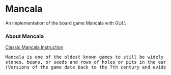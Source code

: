 # Mancala
An implementation of the board game Mancala with GUI.\

### About Mancala
[Classic Mancala Instruction](https://endlessgames.com/wp-content/uploads/Mancala_Instructions.pdf)
<pre>
Mancala is one of the oldest known games to still be widely played today. Mancala is a generic name for a family of two-player turn-based strategy board games played with small
stones, beans, or seeds and rows of holes or pits in the earth, a board or other playing surface. The objective is usually to capture all or some set of the opponent's pieces.
(Versions of the game date back to the 7th century and evidence suggests the game existed in ancient Egypt!)
